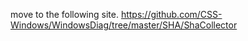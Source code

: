 move to the following site.
https://github.com/CSS-Windows/WindowsDiag/tree/master/SHA/ShaCollector

